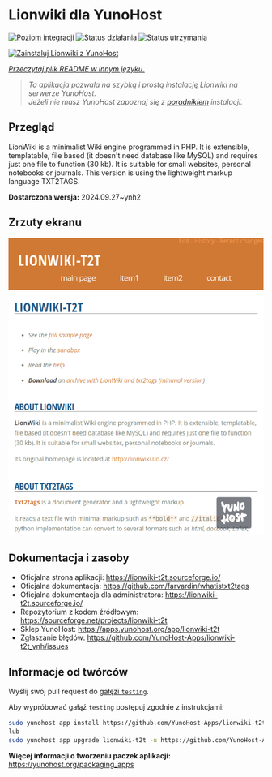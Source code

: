 <!--
To README zostało automatycznie wygenerowane przez <https://github.com/YunoHost/apps/tree/master/tools/readme_generator>
Nie powinno być ono edytowane ręcznie.
-->

# Lionwiki dla YunoHost

[![Poziom integracji](https://apps.yunohost.org/badge/integration/lionwiki-t2t)](https://ci-apps.yunohost.org/ci/apps/lionwiki-t2t/)
![Status działania](https://apps.yunohost.org/badge/state/lionwiki-t2t)
![Status utrzymania](https://apps.yunohost.org/badge/maintained/lionwiki-t2t)

[![Zainstaluj Lionwiki z YunoHost](https://install-app.yunohost.org/install-with-yunohost.svg)](https://install-app.yunohost.org/?app=lionwiki-t2t)

*[Przeczytaj plik README w innym języku.](./ALL_README.md)*

> *Ta aplikacja pozwala na szybką i prostą instalację Lionwiki na serwerze YunoHost.*  
> *Jeżeli nie masz YunoHost zapoznaj się z [poradnikiem](https://yunohost.org/install) instalacji.*

## Przegląd

LionWiki is a minimalist Wiki engine programmed in PHP. It is extensible, templatable, file based (it doesn't need database like MySQL) and requires just one file to function (30 kb). It is suitable for small websites, personal notebooks or journals. This version is using the lightweight markup language TXT2TAGS.


**Dostarczona wersja:** 2024.09.27~ynh2

## Zrzuty ekranu

![Zrzut ekranu z Lionwiki](./doc/screenshots/screenshot_lionwikit2t.png)

## Dokumentacja i zasoby

- Oficjalna strona aplikacji: <https://lionwiki-t2t.sourceforge.io/>
- Oficjalna dokumentacja: <https://github.com/farvardin/whatistxt2tags>
- Oficjalna dokumentacja dla administratora: <https://lionwiki-t2t.sourceforge.io/>
- Repozytorium z kodem źródłowym: <https://sourceforge.net/projects/lionwiki-t2t>
- Sklep YunoHost: <https://apps.yunohost.org/app/lionwiki-t2t>
- Zgłaszanie błędów: <https://github.com/YunoHost-Apps/lionwiki-t2t_ynh/issues>

## Informacje od twórców

Wyślij swój pull request do [gałęzi `testing`](https://github.com/YunoHost-Apps/lionwiki-t2t_ynh/tree/testing).

Aby wypróbować gałąź `testing` postępuj zgodnie z instrukcjami:

```bash
sudo yunohost app install https://github.com/YunoHost-Apps/lionwiki-t2t_ynh/tree/testing --debug
lub
sudo yunohost app upgrade lionwiki-t2t -u https://github.com/YunoHost-Apps/lionwiki-t2t_ynh/tree/testing --debug
```

**Więcej informacji o tworzeniu paczek aplikacji:** <https://yunohost.org/packaging_apps>
